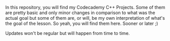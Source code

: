 In this repository, you will find my Codecademy C++ Projects. 
Some of them are pretty basic and only minor changes in comparison to what was the actual goal but some of them are, or will, be my own interpretation of what's the goal of the lesson. 
So yeah, you will find them here. Sooner or later ;)

Updates won't be regular but will happen from time to time. 
